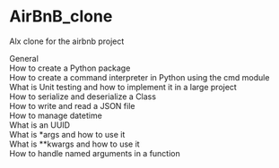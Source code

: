 # AirBnB_clone
Alx clone for the airbnb project

General  
How to create a Python package  
How to create a command interpreter in Python using the cmd module  
What is Unit testing and how to implement it in a large project  
How to serialize and deserialize a Class  
How to write and read a JSON file  
How to manage datetime  
What is an UUID  
What is *args and how to use it  
What is **kwargs and how to use it  
How to handle named arguments in a function  
